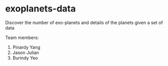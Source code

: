 # exoplanets-data
Discover the number of exo-planets and details of the planets given a set of data

Team members:
1) Pinardy Yang
2) Jason Julian
3) Burindy Yeo
